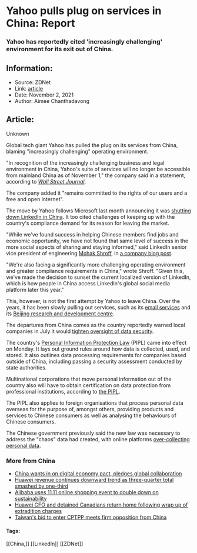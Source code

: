 # Yahoo pulls plug on services in China: Report
### Yahoo has reportedly cited 'increasingly challenging' environment for its exit out of China.

## Information:
+ Source: ZDNet
+ Link: [article](https://www.zdnet.com/article/yahoo-pulls-plug-on-services-in-china-report/)
+ Date: November 2, 2021
+ Author: Aimee Chanthadavong


## Article:
Unknown

Global tech giant Yahoo has pulled the plug on its services from China, blaming "increasingly challenging" operating environment.

"In recognition of the increasingly challenging business and legal environment in China, Yahoo's suite of services will no longer be accessible from mainland China as of November 1," the company said in a statement, according to *[Wall Street Journal](https://www.wsj.com/articles/yahoo-pulls-out-of-china-ending-tumultuous-two-decade-relationship-11635848926)*. 

The company added it "remains committed to the rights of our users and a free and open internet".

The move by Yahoo follows Microsoft last month announcing it was [shutting down LinkedIn in China](https://www.zdnet.com/article/linkedin-to-shut-down-china-version-citing-countrys-compliance-demands/). It too cited challenges of keeping up with the country's compliance demand for its reason for leaving the market. 

"While we've found success in helping Chinese members find jobs and economic opportunity, we have not found that same level of success in the more social aspects of sharing and staying informed," said LinkedIn senior vice president of engineering [Mohak Shroff](https://www.linkedin.com/in/mohakshroff/), in [a company blog post](https://blog.linkedin.com/2021/october/14/china-sunset-of-localized-version-of-linkedin-and-launch-of-new-injobs-app).

"We're also facing a significantly more challenging operating environment and greater compliance requirements in China," wrote Shroff. "Given this, we've made the decision to sunset the current localized version of LinkedIn, which is how people in China access LinkedIn's global social media platform later this year."

This, however, is not the first attempt by Yahoo to leave China. Over the years, it has been slowly pulling out services, such as its [email services](https://www.zdnet.com/article/yahoo-china-to-cease-e-mail-service/) and its [Beijing research and development centre](https://www.zdnet.com/article/yahoo-getting-out-of-china-layoffs-expected/).






The departures from China comes as the country reportedly warned local companies in July it would [tighten oversight of data security](https://www.zdnet.com/article/china-reportedly-warns-local-tech-companies-of-increased-cybersecurity-oversight/). 

The country's [Personal Information Protection Law](https://www.zdnet.com/article/chinas-personal-data-protection-law-kicks-in-today/) (PIPL) came into effect on Monday. It lays out ground rules around how data is collected, used, and stored. It also outlines data processing requirements for companies based outside of China, including passing a security assessment conducted by state authorities. 

Multinational corporations that move personal information out of the country also will have to obtain certification on data protection from professional institutions, according to [the PIPL](http://www.npc.gov.cn/npc/c30834/202108/a8c4e3672c74491a80b53a172bb753fe.shtml). 

The PIPL also applies to foreign organisations that process personal data overseas for the purpose of, amongst others, providing products and services to Chinese consumers as well as analysing the behaviours of Chinese consumers. 

The Chinese government previously said the new law was necessary to address the "chaos" data had created, with online platforms [over-collecting personal data](https://www.zdnet.com/article/china-calls-out-33-apps-for-collecting-more-user-data-than-necessary/).

### More from China

* [China wants in on digital economy pact, pledges global collaboration](https://www.zdnet.com/article/china-wants-in-on-digital-economy-pact-pledges-global-collaboration/)
* [Huawei revenue continues downward trend as three-quarter total smashed by one-third](https://www.zdnet.com/article/huawei-revenue-continues-downward-trend-as-three-quarter-total-smashed-by-one-third/)
* [Alibaba uses 11.11 online shopping event to double down on sustainability](https://www.zdnet.com/article/alibaba-uses-11-11-online-shopping-event-to-double-down-on-sustainability/)
* [Huawei CFO and detained Canadians return home following wrap up of extradition charges](https://www.zdnet.com/article/huawei-cfo-and-detained-canadians-return-home-following-wrap-up-of-extradition-charges/)
* [Taiwan's bid to enter CPTPP meets firm opposition from China](https://www.zdnet.com/article/taiwans-bid-to-enter-cptpp-meets-firm-opposition-from-china/)





#### Tags:
[[China,]] [[LinkedIn]] [[ZDNet]]
